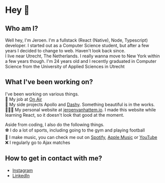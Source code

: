 # Hey 👋 <br/>

## Who am I?<br/>
Well hey, I'm Jeroen. I'm a fullstack (React (Native), Node, Typescript) developer. I started out as a Computer Science student, but after a few years I decided to change to web. Haven't look back since. <br />
I live near Utrecht, The Netherlands. I really wanna move to New York within a few years though. I'm 24 years old and I recently graduated in Computer Science from the University of Applied Sciences in Utrecht

## What I've been working on?<br/>
I've been working on various things.<br/>
🥙 My job at [On Air](https://onair.events)<br/>
📅 My side projects Apollo and [Dashy](https://dashy.me). Something beautiful is in the works.<br/>
🙋🏻‍♂️ My personal website at [jeroenvanhattem.io](https://jeroenvanhattem.io). I made this website while learning React, so it doesn't look that good at the moment.<br/>

Aside from coding, I also do the following things.<br/>
⚽ I do a lot of sports, including going to the gym and playing football<br/>
🎤 I make music, you can check me out on [Spotify](https://open.spotify.com/artist/7Egoy0UuRKksBWzmGYzd68?si=ZFvkJ25fTzWuurChMoAGTA&dl_branch=1), [Apple Music](https://music.apple.com/us/artist/yeno/1495372718) or [YouTube](https://www.youtube.com/channel/UCZkKPcjFB8UpoZ2y6bC1rWw)<br/>
❌ I regularly go to Ajax matches <br />

## How to get in contact with me?<br/>
- [Instagram](https://instagram.com/jeroenvhattem)<br/>
- [LinkedIn](https://www.linkedin.com/in/jeroenvhattem/)<br/>
